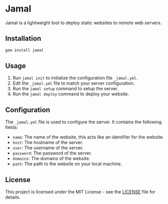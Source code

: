 # Jamal

Jamal is a lightweight tool to deploy static websites to remote web servers.

## Installation

```bash
gem install jamal
```

## Usage
1. Run `jamal init` to initialize the configuration file `_jamal.yml`.
2. Edit the `_jamal.yml` file to match your server configuration.
3. Run the `jamal setup` command to setup the server.
4. Run the `jamal deploy` command to deploy your website.

## Configuration

The `_jamal.yml` file is used to configure the server. It contains the following fields:

- `name`: The name of the website, this acts like an identifier for the website.
- `host`: The hostname of the server.
- `user`: The username of the server.
- `password`: The password of the server.
- `domains`: The domains of the website.
- `path`: The path to the website on your local machine.

## License

This project is licensed under the MIT License - see the [LICENSE](LICENSE.txt) file for details.
